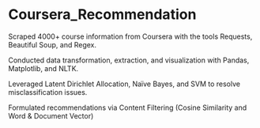 # Coursera_Recommendation

Scraped 4000+ course information from Coursera with the tools Requests, Beautiful Soup, and Regex.

Conducted data transformation, extraction, and visualization with Pandas, Matplotlib, and NLTK.

Leveraged Latent Dirichlet Allocation, Naïve Bayes, and SVM to resolve misclassification issues.

Formulated recommendations via Content Filtering (Cosine Similarity and Word & Document Vector)
